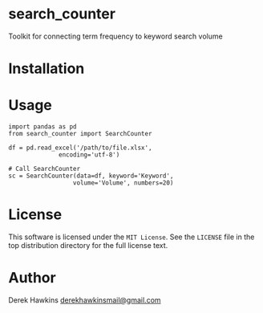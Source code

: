 # search_counter
Toolkit for connecting term frequency to keyword search volume

# Installation

# Usage
    
    import pandas as pd
    from search_counter import SearchCounter
    
    df = pd.read_excel('/path/to/file.xlsx',
                  encoding='utf-8')

    # Call SearchCounter
    sc = SearchCounter(data=df, keyword='Keyword',
                      volume='Volume', numbers=20)
License
=======

This software is licensed under the `MIT License`. See the ``LICENSE``
file in the top distribution directory for the full license text.


Author
======

Derek Hawkins <derekhawkinsmail@gmail.com> 
